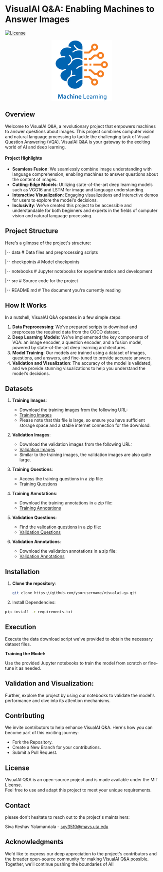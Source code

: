 # VisualAI Q&A: Enabling Machines to Answer Images

[![License](https://img.shields.io/badge/License-MIT-brightgreen.svg)](https://opensource.org/licenses/MIT)

<!-- Project Logo -->
<p align="center">
  <img src="project_logo.png" alt="Project Logo" width="200" height="200">
</p>

## Overview

Welcome to VisualAI Q&A, a revolutionary project that empowers machines to answer questions about images. This project combines computer vision and natural language processing to tackle the challenging task of Visual Question Answering (VQA). VisualAI Q&A is your gateway to the exciting world of AI and deep learning.

#### Project Highlights

- **Seamless Fusion**: We seamlessly combine image understanding with language comprehension, enabling machines to answer questions about the content of images.
- **Cutting-Edge Models**: Utilizing state-of-the-art deep learning models such as VGG16 and LSTM for image and language understanding.
- **Interactive Visualization**: Engaging visualizations and interactive demos for users to explore the model's decisions.
- **Inclusivity**: We've created this project to be accessible and understandable for both beginners and experts in the fields of computer vision and natural language processing.

## Project Structure

Here's a glimpse of the project's structure:

|-- data # Data files and preprocessing scripts  

|-- checkpoints # Model checkpoints  

|-- notebooks # Jupyter notebooks for experimentation and development  

|-- src # Source code for the project  

|-- README.md # The document you're currently reading    



## How It Works

In a nutshell, VisualAI Q&A operates in a few simple steps:

1. **Data Preprocessing**: We've prepared scripts to download and preprocess the required data from the COCO dataset.
2. **Deep Learning Models**: We've implemented the key components of VQA: an image encoder, a question encoder, and a fusion model, powered by state-of-the-art deep learning architectures.
3. **Model Training**: Our models are trained using a dataset of images, questions, and answers, and fine-tuned to provide accurate answers.
4. **Validation and Visualization**: The accuracy of the model is validated, and we provide stunning visualizations to help you understand the model's decisions.


## Datasets

1. **Training Images**:
   - Download the training images from the following URL:
   - [Training Images](http://images.cocodataset.org/zips/train2014.zip)
   - Please note that this file is large, so ensure you have sufficient storage space and a stable internet connection for the download.

2. **Validation Images**:
   - Download the validation images from the following URL:
   - [Validation Images](http://images.cocodataset.org/zips/val2014.zip)
   - Similar to the training images, the validation images are also quite large.

3. **Training Questions**:
   - Access the training questions in a zip file:
   - [Training Questions](https://s3.amazonaws.com/cvmlp/vqa/mscoco/vqa/Questions_Train_mscoco.zip)

4. **Training Annotations**:
   - Download the training annotations in a zip file:
   - [Training Annotations](https://s3.amazonaws.com/cvmlp/vqa/mscoco/vqa/Annotations_Train_mscoco.zip)

5. **Validation Questions**:
   - Find the validation questions in a zip file:
   - [Validation Questions](https://s3.amazonaws.com/cvmlp/vqa/mscoco/vqa/Questions_Val_mscoco.zip)

6. **Validation Annotations**:
   - Download the validation annotations in a zip file:
   - [Validation Annotations](https://s3.amazonaws.com/cvmlp/vqa/mscoco/vqa/Annotations_Val_mscoco.zip)
## Installation

1. **Clone the repository**:

   ```bash
   git clone https://github.com/yourusername/visualai-qa.git
   ```
2. Install Dependencies:

```bash
pip install -r requirements.txt
```
## Execution  

Execute the data download script we've provided to obtain the necessary dataset files.  


**Training the Model:**

Use the provided Jupyter notebooks to train the model from scratch or fine-tune it as needed.

## Validation and Visualization:

Further, explore the project by using our notebooks to validate the model's performance and dive into its attention mechanisms.

## Contributing
We invite contributors to help enhance VisualAI Q&A. Here's how you can become part of this exciting journey:

- Fork the Repository.
- Create a New Branch for your contributions.
- Submit a Pull Request.

## License
VisualAI Q&A is an open-source project and is made available under the MIT License.   
Feel free to use and adapt this project to meet your unique requirements.

## Contact
 please don't hesitate to reach out to the project's maintainers:  
 
Siva Keshav Yalamandala - sxy3510@mavs.uta.edu  

## Acknowledgments  

We'd like to express our deep appreciation to the project's contributors and the broader open-source community for making VisualAI Q&A possible. Together, we'll continue pushing the boundaries of AI!

